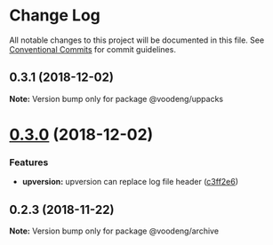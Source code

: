 # Change Log

All notable changes to this project will be documented in this file.
See [Conventional Commits](https://conventionalcommits.org) for commit guidelines.

## 0.3.1 (2018-12-02)

**Note:** Version bump only for package @voodeng/uppacks





# [0.3.0](https://github.com/voodeng/packs/compare/@voodeng/archive@0.2.3...@voodeng/archive@0.3.0) (2018-12-02)


### Features

* **upversion:** upversion can replace log file header ([c3ff2e6](https://github.com/voodeng/packs/commit/c3ff2e6))





## 0.2.3 (2018-11-22)

**Note:** Version bump only for package @voodeng/archive
